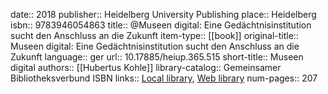 date:: 2018
publisher:: Heidelberg University Publishing
place:: Heidelberg
isbn:: 9783946054863
title:: @Museen digital: Eine Gedächtnisinstitution sucht den Anschluss an die Zukunft
item-type:: [[book]]
original-title:: Museen digital: Eine Gedächtnisinstitution sucht den Anschluss an die Zukunft
language:: ger
url:: 10.17885/heiup.365.515
short-title:: Museen digital
authors:: [[Hubertus Kohle]]
library-catalog:: Gemeinsamer Bibliotheksverbund ISBN
links:: [Local library](zotero://select/groups/2386895/items/DW4QZVRM), [Web library](https://www.zotero.org/groups/2386895/items/DW4QZVRM)
num-pages:: 207
